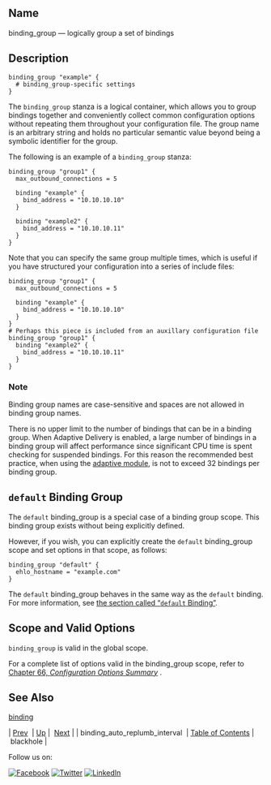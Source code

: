 <a name="conf.ref.binding_group"></a>
## Name

binding_group — logically group a set of bindings

<a name="idp23642720"></a>
## Description

```
binding_group "example" {
  # binding_group-specific settings
}
```

The `binding_group` stanza is a logical container, which allows you to group bindings together and conveniently collect common configuration options without repeating them throughout your configuration file. The group name is an arbitrary string and holds no particular semantic value beyond being a symbolic identifier for the group.

The following is an example of a `binding_group` stanza:

```
binding_group "group1" {
  max_outbound_connections = 5

  binding "example" {
    bind_address = "10.10.10.10"
  }

  binding "example2" {
    bind_address = "10.10.10.11"
  }
}
```

Note that you can specify the same group multiple times, which is useful if you have structured your configuration into a series of include files:

```
binding_group "group1" {
  max_outbound_connections = 5

  binding "example" {
    bind_address = "10.10.10.10"
  }
}
# Perhaps this piece is included from an auxillary configuration file
binding_group "group1" {
  binding "example2" {
    bind_address = "10.10.10.11"
  }
}
```

### Note

Binding group names are case-sensitive and spaces are not allowed in binding group names.

There is no upper limit to the number of bindings that can be in a binding group. When Adaptive Delivery is enabled, a large number of bindings in a binding group will affect performance since significant CPU time is spent checking for suspended bindings. For this reason the recommended best practice, when using the [adaptive module](modules.adaptive.php "71.3. adaptive – Adaptive Delivery"), is not to exceed 32 bindings per binding group.

<a name="conf.ref.bindinggroup.default"></a>
## `default` Binding Group

The `default` binding_group is a special case of a binding group scope. This binding group exists without being explicitly defined.

However, if you wish, you can explicitly create the `default` binding_group scope and set options in that scope, as follows:

```
binding_group "default" {
  ehlo_hostname = "example.com"
}
```

The `default` binding_group behaves in the same way as the `default` binding. For more information, see [the section called “`default` Binding”](conf.ref.binding.php#conf.ref.binding.default "default Binding").

<a name="idp23658336"></a>
## Scope and Valid Options

`binding_group` is valid in the global scope.

For a complete list of options valid in the binding_group scope, refer to [Chapter 66, *Configuration Options Summary*](config.options.summary.php "Chapter 66. Configuration Options Summary") .

<a name="idp23662272"></a>
## See Also

[binding](conf.ref.binding.php "binding")

| [Prev](conf.ref.binding_auto_replumb_interval.php)  | [Up](config.options.ref.php) |  [Next](conf.ref.blackhole.php) |
| binding_auto_replumb_interval  | [Table of Contents](index.php) |  blackhole |

Follow us on:

[![Facebook](https://support.messagesystems.com/images/icon-facebook.png)](http://www.facebook.com/messagesystems) [![Twitter](https://support.messagesystems.com/images/icon-twitter.png)](http://twitter.com/#!/MessageSystems) [![LinkedIn](https://support.messagesystems.com/images/icon-linkedin.png)](http://www.linkedin.com/company/message-systems)